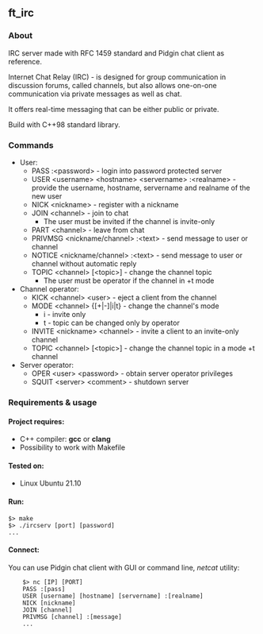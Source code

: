 ## ft_irc

### About

IRC server made with RFC 1459 standard and Pidgin chat client as reference.

Internet Chat Relay (IRC) - is designed for group communication in discussion forums, called channels, but also allows one-on-one communication via private messages as well as chat.

It offers real-time messaging that can be either public or private.

Build with C++98 standard library.

### Commands

* User:
  * PASS :\<password> - login into password protected server
  * USER \<username> \<hostname> \<servername> :\<realname> - provide the username, hostname, servername and realname of the new user
  * NICK \<nickname> - register with a nickname
  * JOIN \<channel> - join to chat
    * The user must be invited if the channel is invite-only
  * PART \<channel> - leave from chat
  * PRIVMSG \<nickname/channel> :\<text> - send message to user or channel
  * NOTICE \<nickname/channel> :\<text> - send message to user or channel without automatic reply
  * TOPIC \<channel> [\<topic>] - change the channel topic
    * The user must be operator if the channel in +t mode
* Channel operator:
  * KICK \<channel> \<user> - eject a client from the channel
  * MODE \<channel> {[+|-]|i|t} - change the channel's mode
    * i - invite only
    * t - topic can be changed only by operator
  * INVITE \<nickname> \<channel> - invite a client to an invite-only channel
  * TOPIC \<channel> [\<topic>] - change the channel topic in a mode +t channel
* Server operator:
  * OPER \<user> \<password> - obtain server operator privileges
  * SQUIT \<server> \<comment> - shutdown server

### Requirements & usage
#### Project requires:
* C++ compiler: **gcc** or **clang**
* Possibility to work with Makefile

#### Tested on:
* Linux Ubuntu 21.10

#### Run:
```
$> make
$> ./ircserv [port] [password]
...
```


#### Connect:

You can use Pidgin chat client with GUI or command line, _netcat_ utility:
```
    $> nc [IP] [PORT]
    PASS :[pass]
    USER [username] [hostname] [servername] :[realname]
    NICK [nickname]
    JOIN [channel]
    PRIVMSG [channel] :[message]
    ...
```